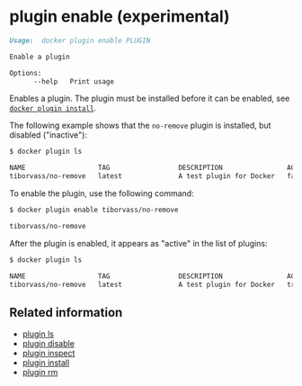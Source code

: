 <!--[metadata]>
+++
title = "plugin enable"
description = "the plugin enable command description and usage"
keywords = ["plugin, enable"]
advisory = "experimental"
[menu.main]
parent = "smn_cli"
+++
<![end-metadata]-->

# plugin enable (experimental)

```markdown
Usage:  docker plugin enable PLUGIN

Enable a plugin

Options:
      --help   Print usage
```

Enables a plugin. The plugin must be installed before it can be enabled,
see [`docker plugin install`](plugin_install.md).


The following example shows that the `no-remove` plugin is installed,
but disabled ("inactive"):

```bash
$ docker plugin ls

NAME                  TAG                 DESCRIPTION                ACTIVE
tiborvass/no-remove   latest              A test plugin for Docker   false
```

To enable the plugin, use the following command:

```bash
$ docker plugin enable tiborvass/no-remove

tiborvass/no-remove
```

After the plugin is enabled, it appears as "active" in the list of plugins:

```bash
$ docker plugin ls

NAME                  TAG                 DESCRIPTION                ACTIVE
tiborvass/no-remove   latest              A test plugin for Docker   true
```

## Related information

* [plugin ls](plugin_ls.md)
* [plugin disable](plugin_disable.md)
* [plugin inspect](plugin_inspect.md)
* [plugin install](plugin_install.md)
* [plugin rm](plugin_rm.md)
